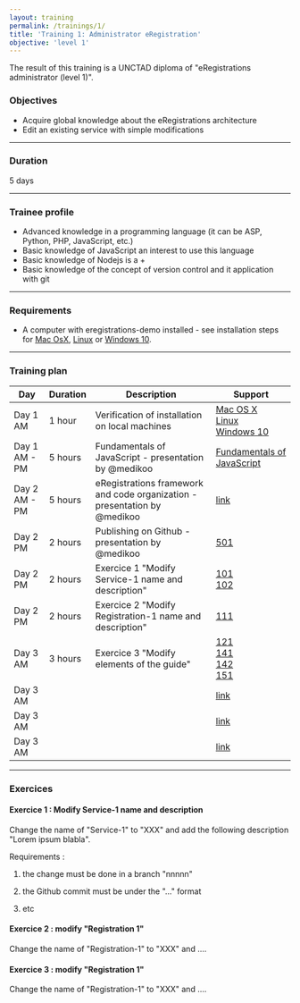 ```yaml
---
layout: training
permalink: /trainings/1/
title: 'Training 1: Administrator eRegistration'
objective: 'level 1'
---
```


The result of this training is a UNCTAD diploma of "eRegistrations administrator (level 1)".

### Objectives

- Acquire global knowledge about the eRegistrations architecture
- Edit an existing service with simple modifications

----------

### Duration

5 days

----------

### Trainee profile

- Advanced knowledge in a programming language (it can be ASP, Python, PHP, JavaScript, etc.)
- Basic knowledge of JavaScript an interest to use this language
- Basic knowledge of Nodejs is a +
- Basic knowledge of the concept of version control and it application with git


----------

### Requirements

- A computer with eregistrations-demo installed - see installation steps for [Mac OsX](/installation/mac-os-x"), [Linux](/installation/ubuntu) or [Windows 10](/installation/windows10).


----------

### Training plan


<table class="table table-bordered table-striped">
	<thead>
	  <tr>
	    <th>Day</th>
	    <th>Duration</th>
	    <th>Description</th>
	    <th>Support</th>
	  </tr>
	</thead>
	<tbody>
	  <tr>
	    <td>Day 1 AM</td>
	    <td>1 hour</td>
	    <td>Verification of installation on local machines</td>
	    <td><a href="/installation/mac-os-x">Mac OS X</a><br><a href="/installation/ubuntu">Linux</a><br><a href="/installation/windows10">Windows 10</a></td>
	  </tr>
	  <tr>
	    <td>Day 1 AM - PM</td>
	    <td>5 hours</td>
	    <td>Fundamentals of JavaScript - presentation by @medikoo</td>
	    <td><a href="/fundamentals">Fundamentals of JavaScript</a></td>
	  </tr>
	  <tr>
	    <td>Day 2 AM - PM</td>
	    <td>5 hours</td>
	    <td>eRegistrations framework and code organization - presentation by @medikoo</td>
	    <td><a href="/">link</a></td>
	  </tr>
	  <tr>
	    <td>Day 2 PM</td>
	    <td>2 hours</td>
	    <td>Publishing on Github - presentation by @medikoo</td>
	    <td><a href="/how-to/publish-a-change-in-the-live-app-using-github/">501</a></td>
	  </tr>
	  <tr>
	    <td>Day 2 PM</td>
	    <td>2 hours</td>
	    <td>Exercice 1 "Modify Service-1 name and description"</td>
	    <td><a href="/how-to/change-the-name-of-a-service/">101</a><br><a href="/how-to/change-the-description-of-a-service-from-my-account/">102</a></td>
	  </tr>
	  <tr>
	    <td>Day 2 PM</td>
	    <td>2 hours</td>
	    <td>Exercice 2 "Modify Registration-1 name and description"</td>
	    <td><a href="/how-to/change-the-name-and-the-short-name-of-a-registration/">111</a></td>
	  </tr>	
	  <tr>
	    <td>Day 3 AM</td>
	    <td>3 hours</td>
	    <td>Exercice 3 "Modify elements of the guide"</td>
	    <td><a href="/how-to/change-the-label-of-an-initial-question-of-the-guide/">121</a><br><a href="/how-to/change-the-name-of-a-requirement/">141</a><br><a href="/how-to/add-a-tooltip-in-front-of-a-document-in-the-guide/">142</a><br><a href="/how-to/change-the-name-of-a-cost/">151</a></td>
	  </tr>		    	  
	  <tr>
	    <td>Day 3 AM</td>
	    <td></td>
	    <td></td>
	    <td><a href="">link</a></td>
	  </tr>	
	  <tr>
	    <td>Day 3 AM</td>
	    <td></td>
	    <td></td>
	    <td><a href="">link</a></td>
	  </tr>	
	  <tr>
	    <td>Day 3 AM</td>
	    <td></td>
	    <td></td>
	    <td><a href="">link</a></td>
	  </tr>	
	</tbody>
</table>


----------

### Exercices

#### Exercice 1 : Modify Service-1 name and description

Change the name of "Service-1" to "XXX" and add the following description "Lorem ipsum blabla".

Requirements :
 
1. the change must be done in a branch "nnnnn"

2. the Github commit must be under the "..." format

3. etc


#### Exercice 2 : modify "Registration 1" 

Change the name of "Registration-1" to "XXX" and ....


#### Exercice 3 : modify "Registration 1" 

Change the name of "Registration-1" to "XXX" and ....

